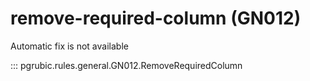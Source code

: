 # remove-required-column (GN012)

Automatic fix is not available

::: pgrubic.rules.general.GN012.RemoveRequiredColumn
